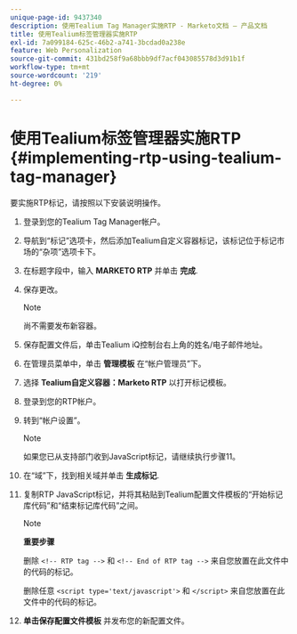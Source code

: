 ```yaml
---
unique-page-id: 9437340
description: 使用Tealium Tag Manager实施RTP - Marketo文档 — 产品文档
title: 使用Tealium标签管理器实施RTP
exl-id: 7a099184-625c-46b2-a741-3bcdad0a238e
feature: Web Personalization
source-git-commit: 431bd258f9a68bbb9df7acf043085578d3d91b1f
workflow-type: tm+mt
source-wordcount: '219'
ht-degree: 0%

---
```


# 使用Tealium标签管理器实施RTP {#implementing-rtp-using-tealium-tag-manager}

要实施RTP标记，请按照以下安装说明操作。

1. 登录到您的Tealium Tag Manager帐户。

1. 导航到“标记”选项卡，然后添加Tealium自定义容器标记，该标记位于标记市场的“杂项”选项卡下。

1. 在标题字段中，输入 **MARKETO RTP** 并单击 **完成**.

1. 保存更改。

   >[!NOTE]
   >
   >尚不需要发布新容器。

1. 保存配置文件后，单击Tealium iQ控制台右上角的姓名/电子邮件地址。

1. 在管理员菜单中，单击 **管理模板** 在“帐户管理员”下。

1. 选择 **Tealium自定义容器：Marketo RTP** 以打开标记模板。

1. 登录到您的RTP帐户。

1. 转到“帐户设置”。

   >[!NOTE]
   >
   >如果您已从支持部门收到JavaScript标记，请继续执行步骤11。

1. 在“域”下，找到相关域并单击 **生成标记**.

1. 复制RTP JavaScript标记，并将其粘贴到Tealium配置文件模板的“开始标记库代码”和“结束标记库代码”之间。

   >[!NOTE]
   >
   >**重要步骤**
   >
   >删除 `<!-- RTP tag -->` 和 `<!-- End of RTP tag -->` 来自您放置在此文件中的代码的标记。
   >
   >删除任意 `<script type='text/javascript'>` 和 `</script>` 来自您放置在此文件中的代码的标记。

1. **单击保存配置文件模板** 并发布您的新配置文件。
